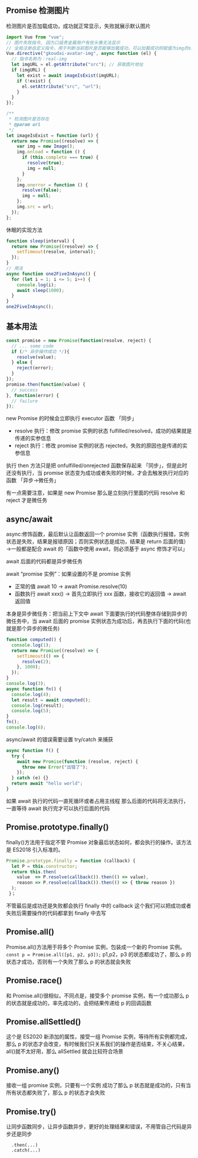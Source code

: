 <!-- ## 一道睡不着的面试题

这是再掘金看到的一道面试题目，开始看了半天没有看明白，最后终于看明白了

这段代码输出什么

```js
Promise.resolve()
  .then(() => {
    console.log(0);
    return Promise.resolve(4);
  })
  .then((res) => {
    console.log(res);
  });

Promise.resolve()
  .then(() => {
    console.log(1);
  })
  .then(() => {
    console.log(2);
  })
  .then(() => {
    console.log(3);
  })
  .then(() => {
    console.log(5);
  })
  .then(() => {
    console.log(6);
  });
console.log(-1);
``` -->

<!-- - 开始 第一个 promise.resolve().the()微任务 进入队列
- 然后第二个 promise.resolve().the()微任务 进入队列
- 打印 -1 这个时候已经没有同步代码了，则需要执行微任务
- 执行微任务，打印第一个 0 (在 then return 会返回一个 promise,所以 `return Promise.resolve(4);`返回会再包裹一层 promise)
- 执行第二个微任务 打印 1，此时微任务都执行结束
- 接着执行第一个 Promise.resolve 第二个 then，也是一个微任务 压入队列,接着执行官 第二个 Promise.resolve 第二个 then 也压入队列，
- 执行现在队列中的第一个微任务，此时会遇到 promise 形成一个新的微任务队列 ，第二个微任务打印 2，这个时候队列为空

- 第一个 Promise.resolve 已经没有 then 但是第二个 Promise.resolve 还有 then,于是第三个 then 进入微任务队列 -->

## Promise 检测图片

检测图片是否加载成功，成功就正常显示，失败就展示默认图片

```js
import Vue from "vue";
// 图片失败指令, 因为口袋贵金属用户有些头像无法显示
// 全局注册自定义指令，用于判断当前图片是否能够加载成功，可以加载成功则赋值为img的src属性，否则使用默认图片
Vue.directive("gkoudai-avatar-img", async function (el) {
  // 指令名称为：real-img
  let imgURL = el.getAttribute("src"); // 获取图片地址
  if (imgURL) {
    let exist = await imageIsExist(imgURL);
    if (!exist) {
      el.setAttribute("src", "url");
    }
  }
});

/**
 * 检测图片是否存在
 * @param url
 */
let imageIsExist = function (url) {
  return new Promise((resolve) => {
    var img = new Image();
    img.onload = function () {
      if (this.complete === true) {
        resolve(true);
        img = null;
      }
    };
    img.onerror = function () {
      resolve(false);
      img = null;
    };
    img.src = url;
  });
};
```

休眠的实现方法

```js
function sleep(interval) {
  return new Promise((resolve) => {
    setTimeout(resolve, interval);
  });
}
// 用法
async function one2FiveInAsync() {
  for (let i = 1; i <= 5; i++) {
    console.log(i);
    await sleep(1000);
  }
}
one2FiveInAsync();
```

## 基本用法

```js
const promise = new Promise(function(resolve, reject) {
  // ... some code
  if (/* 异步操作成功 */){
    resolve(value);
  } else {
    reject(error);
  }
});
promise.then(function(value) {
  // success
}, function(error) {
  // failure
});
```

new Promise 的时候会立即执行 executor 函数 「同步」

- resolve 执行：修改 promise 实例的状态 fulfilled/resolved，成功的结果就是传递的实参信息
- reject 执行：修改 promise 实例的状态 rejected，失败的原因也是传递的实参信息

执行 then 方法只是把 onfulfilled/onrejected 函数保存起来 「同步」，但是此时还没有执行，当 promise 状态变为成功或者失败的时候，才会去触发执行对应的函数 「异步->微任务」

有一点需要注意，如果是 new Promise 那么是立刻执行里面的代码 resolve 和 reject 才是微任务

## async/await

async:修饰函数，最后默认让函数返回一个 promise 实例（函数执行报错，实例状态是失败，结果是报错原因；否则实例状态是成功，结果是 return 后面的值） ->一般都是配合 await 的「函数中使用 await，则必须基于 async 修饰才可以」

await 后面的代码都是异步微任务

await “promise 实例”：如果设置的不是 promise 实例

- 正常的值 await 10 -> await Promise.resolve(10)
- 函数执行 await xxx() -> 首先立即执行 xxx 函数，接收它的返回值 -> await 返回值

本身是异步微任务：把当前上下文中 await 下面要执行的代码整体存储到异步的微任务中，当 await 后面的 promise 实例状态为成功后，再去执行下面的代码(也就是那个异步的微任务)

```js
function computed() {
  console.log(1);
  return new Promise((resolve) => {
    setTimeout(() => {
      resolve(2);
    }, 1000);
  });
}
console.log(3);
async function fn() {
  console.log(4);
  let result = await computed();
  console.log(result);
  console.log(5);
}
fn();
console.log(6);
```

async/await 的错误需要设置 try/catch 来捕获

```js
async function f() {
  try {
    await new Promise(function (resolve, reject) {
      throw new Error("出错了");
    });
  } catch (e) {}
  return await "hello world";
}
```

如果 await 执行的代码一直死循环或者占用主线程 那么后面的代码将无法执行，一直等待 await 执行完才可以执行后面的代码

## Promise.prototype.finally()

finally()方法用于指定不管 Promise 对象最后状态如何，都会执行的操作。该方法是 ES2018 引入标准的。

```js
Promise.prototype.finally = function (callback) {
  let P = this.constructor;
  return this.then(
    value  => P.resolve(callback()).then(() => value),
    reason => P.resolve(callback()).then(() => { throw reason })
  );
 }；
```

不管最后是成功还是失败都会执行 finally 中的 callback 这个我们可以把成功或者失败后需要操作的代码都拿到 finally 中去写

## Promise.all()

Promise.all()方法用于将多个 Promise 实例，包装成一个新的 Promise 实例。
`const p = Promise.all([p1, p2, p3]);`
p1,p2，p3 的状态都成功了，那么 p 的状态才成功，否则有一个失败了那么 p 的状态就会失败

## Promise.race()

和 Promise.all()很相似，不同点是，接受多个 promise 实例，有一个成功那么 p 的状态就是成功的，率先成功的，会把结果传递给 p 的回调函数

## Promise.allSettled()

这个是 ES2020 新添加的属性，接受一组 Promise 实例，等待所有实例都完成，那么 p 的状态才会改变，有时候我们只关系我们的操作是否结束，不关心结果，all()就不太好用，那么 allSettled 就会比较符合场景

## Promise.any()

接收一组 promise 实例，只要有一个实例 成功了那么 p 状态就是成功的，只有当所有状态都失败了，那么 p 的状态才会失败

## Promise.try()

让同步函数同步，让异步函数异步，更好的处理结果和错误，不用管自己代码是异步还是同步

```Promise.try(() => database.users.get({id: userId}))
  .then(...)
  .catch(...)
```
